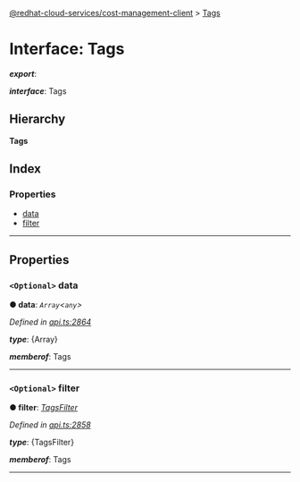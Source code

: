 [@redhat-cloud-services/cost-management-client](../README.md) > [Tags](../interfaces/tags.md)

# Interface: Tags

*__export__*: 

*__interface__*: Tags

## Hierarchy

**Tags**

## Index

### Properties

* [data](tags.md#data)
* [filter](tags.md#filter)

---

## Properties

<a id="data"></a>

### `<Optional>` data

**● data**: *`Array`<`any`>*

*Defined in [api.ts:2864](https://github.com/karelhala/javascript-clients/blob/master/packages/cost-management/api.ts#L2864)*

*__type__*: {Array}

*__memberof__*: Tags

___
<a id="filter"></a>

### `<Optional>` filter

**● filter**: *[TagsFilter](tagsfilter.md)*

*Defined in [api.ts:2858](https://github.com/karelhala/javascript-clients/blob/master/packages/cost-management/api.ts#L2858)*

*__type__*: {TagsFilter}

*__memberof__*: Tags

___

